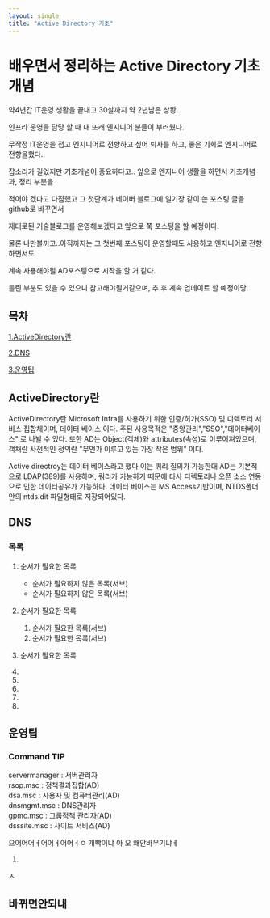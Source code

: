```yaml
---
layout: single
title: "Active Directory 기초"
---
```


# 배우면서 정리하는 Active Directory 기초 개념 



약4년간 IT운영 생활을 끝내고 30살까지 약 2년남은 상황. 

인프라 운영을 담당 할 때 내 또래 엔지니어 분들이 부러웠다. 

무작정 IT운영을 접고 엔지니어로 전향하고 싶어 퇴사를 하고,  좋은 기회로 엔지니어로 전향을했다..

잡소리가 길었지만 기초개념이 중요하다고.. 앞으로 엔지니어 생활을 하면서 기초개념과, 정리 부분을 

적어야 겠다고 다짐했고 그 첫단계가 네이버 블로그에 일기장 같이 쓴 포스팅 글을 github로 바꾸면서

재대로된 기술블로그를 운영해보겠다고 앞으로 쭉 포스팅을 할 예정이다.

물론 나만볼꺼고..아직까지는 그 첫번째 포스팅이 운영할때도 사용하고 엔지니어로 전향하면서도 

계속 사용해야될 AD포스팅으로 시작을 할 거 같다. 

틀린 부분도 있을 수 있으니 참고해야될거같으며, 추 후 계속 업데이트 할 예정이당. 



## 목차

[1.ActiveDirectory란](#ActiveDirectory란)

[2.DNS](#DNS)

[3.운영팁](#운영팁)


## ActiveDirectory란

ActiveDirectory란 Microsoft Infra를 사용하기 위한 인증/허가(SSO) 및 디렉토리 서비스 집합체이며, 데이터 베이스 이다.
주된 사용목적은 "중앙관리","SSO","데이터베이스" 로 나뉠 수 있다.
또한 AD는 Object(객체)와 attributes(속성)로 이루어져있으며,
객채란 사전적인 정의란 "무언가 이루고 있는 가장 작은 범위" 이다.

Active directroy는 데이터 베이스라고 했다 이는 쿼리 질의가 가능한대 AD는 기본적으로 LDAP(389)를 사용하며, 
쿼리가 가능하기 때문에 타사 디렉토리나 오픈 소스 연동으로 인한 데이터공유가 가능하다.
데이터 베이스는 MS Access기반이며, NTDS폴더 안의 ntds.dit 파일형태로 저장되어있다.





## DNS







###  목록 

1. 순서가 필요한 목록
    - 순서가 필요하지 않은 목록(서브)
    - 순서가 필요하지 않은 목록(서브) 
2. 순서가 필요한 목록
    1. 순서가 필요한 목록(서브)
    1. 순서가 필요한 목록(서브)
3. 순서가 필요한 목록









1.

2.

3.

4.

5.


## 운영팁

### Command TIP
servermanager : 서버관리자<br>
rsop.msc : 정책결과집합(AD)<br>
dsa.msc : 사용자 및 컴퓨터관리(AD)<br>
dnsmgmt.msc : DNS관리자 <br>
gpmc.msc : 그룹정책 관리자(AD)<br>
dsssite.msc : 사이트 서비스(AD) <br>

으어어어ㅓ어어ㅓ어어ㅓㅇ 개빡이냐
아 오 왜안바무기냐ㅔ

1.
ㅈ





## 바뀌면안되내



